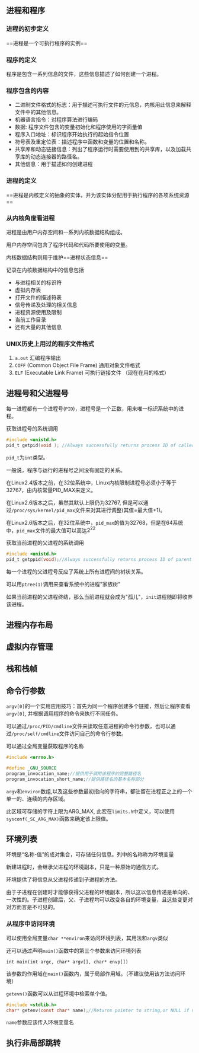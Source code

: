 ## 进程和程序

### 进程的初步定义

==进程是一个可执行程序的实例==

### 程序的定义

程序是包含一系列信息的文件，这些信息描述了如何创建一个进程。

### 程序包含的内容

- 二进制文件格式的标志：用于描述可执行文件的元信息，内核用此信息来解释文件中的其他信息。
- 机器语言指令：对程序算法进行编码
- 数据: 程序文件包含的变量初始化和程序使用的字面量值
- 程序入口地址：标识程序开始执行的起始指令位置
- 符号表及重定位表：描述程序中函数和变量的位置和名称。
- 共享库和动态链接信息：列出了程序运行时需要使用到的共享库，以及加载共享库的动态连接器的路径名。
- 其他信息：用于描述如何创建进程

### 进程的定义

==进程是内核定义的抽象的实体，并为该实体分配用于执行程序的各项系统资源==

### 从内核角度看进程

进程是由用户内存空间和一系列内核数据结构组成。

用户内存空间包含了程序代码和代码所要使用的变量。

内核数据结构则用于维护==进程状态信息==

记录在内核数据结构中的信息包括

- 与进程相关的标识符
- 虚拟内存表
- 打开文件的描述符表
- 信号传递及处理的相关信息
- 进程资源使用及限制
- 当前工作目录
- 还有大量的其他信息

### UNIX历史上用过的程序文件格式

1. `a.out` 汇编程序输出
2. `COFF` (Common Object File Frame) 通用对象文件格式
3. `ELF` (Executable Link Frame)  可执行链接文件 （现在在用的格式）

## 进程号和父进程号

每一进程都有一个进程号(`PID`)，进程号是一个正数，用来唯一标识系统中的进程。

获取进程号的系统调用
```c
#include <unistd.h>
pid_t getpid(void ); //Always successfully returns process ID of caller
```

`pid_t`为`int`类型。

一般说，程序与运行的进程号之间没有固定的关系。

在Linux2.4版本之前，在32位系统中，Linux内核限制进程号必须小于等于32767，由内核常量PID_MAX来定义。

在Linux2.6版本之后，虽然其默认上限仍为32767, 但是可以通过`/proc/sys/kernel/pid_max`文件来对其进行调整(其值=最大值+1)。

在Linux2.6版本之后，在32位系统中，`pid_max`的值为32768，但是在64系统中，`pid_max`文件的最大值可以高达$2^{22}$

获取当前进程的父进程的系统调用

```c
#include <unistd.h>
pid_t getppid(void);//Always successfully returns process ID of parent of caller
```

每一个进程的父进程号反应了系统上所有进程间的树状关系。

可以用`ptree(1)`调用来查看系统中的进程"家族树"

如果当前进程的父进程终结，那么当前进程就会成为"孤儿"，`init`进程随即将收养该进程。

## 进程内存布局

## 虚拟内存管理

## 栈和栈帧

## 命令行参数

`argv[0]`的一个实用应用技巧：首先为同一个程序创建多个链接，然后让程序查看`argv[0]`, 并根据调用程序的命令来执行不同任务。

可以通过`/proc/PID/cmdline`文件来读取任意进程的命令行参数，也可以通过`/proc/self/cmdline`文件访问自己的命令行参数。

可以通过全局变量获取程序的名称

```c
#include <errno.h>

#define _GNU_SOURCE
program_invocation_name;//提供用于调用该程序的完整路径名
program_invocation_short_name;//提供路径名的基本名称部分
```

`argv`和`environ`数组,以及这些参数最初指向的字符串，都驻留在进程正之上的一个单一的、连续的内存区域。

此区域可存储的字符上限为ARG_MAX, 此宏在`limits.h`中定义，可以使用`sysconf(_SC_ARG_MAX)`函数来确定该上限值。

## 环境列表

环境是“名称-值”的成对集合，可存储任何信息。列中的名称称为环境变量

新建进程时，会继承父进程的环境副本，只是一种原始的通信方式。

环境提供了将信息从父进程传递到子进程的方法。

由于子进程在创建时才能够获得父进程的环境副本，所以这以信息传递是单向的、一次性的。子进程创建后，父、子进程均可以改变各自的环境变量，且这些变更对对方而言是不可见的。

### 从程序中访问环境

可以使用全局变量`char **environ`来访问环境列表，其用法和`argv`类似

还可以通过声明`main()`函数中的第三个参数来访问环境列表

`int main(int argc, char* argv[], char* envp[])`

该参数的作用域在`main()`函数内，属于局部作用域。（不建议使用该方法访问环境）

`getevn()`函数可以从进程环境中检索单个值。

```c
#include <stdlib.h>
char* getenv(const char* name);//Returns pointer to string,or NULL if no such varible
```

`name`参数应该传入环境变量名

## 执行非局部跳转